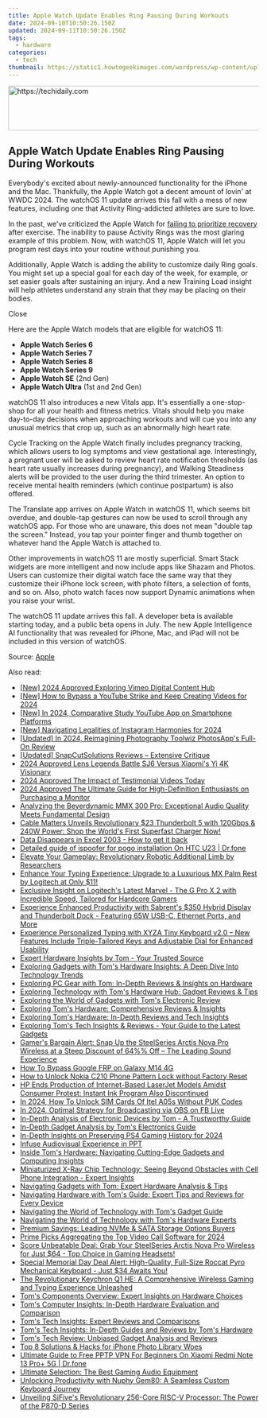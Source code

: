 ```yaml
---
title: Apple Watch Update Enables Ring Pausing During Workouts
date: 2024-09-10T10:50:26.150Z
updated: 2024-09-11T10:50:26.150Z
tags:
  - hardware
categories:
  - tech
thumbnail: https://static1.howtogeekimages.com/wordpress/wp-content/uploads/2024/06/33.jpg
---
```






<!-- affiliate ads begin -->
<a href="https://unicoeye.pxf.io/c/5597632/2134240/18498" target="_top" id="2134240">
  <img src="//a.impactradius-go.com/display-ad/18498-2134240" border="0" alt="https://techidaily.com" width="540" height="90"/>
</a>
<img height="0" width="0" src="https://unicoeye.pxf.io/i/5597632/2134240/18498" style="position:absolute;visibility:hidden;" border="0" />
<!-- affiliate ads end -->




## Apple Watch Update Enables Ring Pausing During Workouts

Everybody's excited about newly-announced functionality for the iPhone and the Mac. Thankfully, the Apple Watch got a decent amount of lovin' at WWDC 2024\. The watchOS 11 update arrives this fall with a mess of new features, including one that Activity Ring-addicted athletes are sure to love.

 In the past, we've criticized the Apple Watch for [failing to prioritize recovery](https://activate-lock.techidaily.com/in-2024-a-how-to-guide-on-bypassing-the-iphone-7-plus-icloud-lock-by-drfone-ios/) after exercise. The inability to pause Activity Rings was the most glaring example of this problem. Now, with watchOS 11, Apple Watch will let you program rest days into your routine without punishing you.

 Additionally, Apple Watch is adding the ability to customize daily Ring goals. You might set up a special goal for each day of the week, for example, or set easier goals after sustaining an injury. And a new Training Load insight will help athletes understand any strain that they may be placing on their bodies.

Close 

 Here are the Apple Watch models that are eligible for watchOS 11:

* **Apple Watch Series 6**
* **Apple Watch Series 7**
* **Apple Watch Series 8**
* **Apple Watch Series 9**
* **Apple Watch SE** (2nd Gen)
* **Apple Watch Ultra** (1st and 2nd Gen)

 watchOS 11 also introduces a new Vitals app. It's essentially a one-stop-shop for all your health and fitness metrics. Vitals should help you make day-to-day decisions when approaching workouts and will cue you into any unusual metrics that crop up, such as an abnormally high heart rate.

 Cycle Tracking on the Apple Watch finally includes pregnancy tracking, which allows users to log symptoms and view gestational age. Interestingly, a pregnant user will be asked to review heart rate notification thresholds (as heart rate usually increases during pregnancy), and Walking Steadiness alerts will be provided to the user during the third trimester. An option to receive mental health reminders (which continue postpartum) is also offered.

 The Translate app arrives on Apple Watch in watchOS 11, which seems bit overdue, and double-tap gestures can now be used to scroll through any watchOS app. For those who are unaware, this does not mean "double tap the screen." Instead, you tap your pointer finger and thumb together on whatever hand the Apple Watch is attached to.

 Other improvements in watchOS 11 are mostly superficial. Smart Stack widgets are more intelligent and now include apps like Shazam and Photos. Users can customize their digital watch face the same way that they customize their iPhone lock screen, with photo filters, a selection of fonts, and so on. Also, photo watch faces now support Dynamic animations when you raise your wrist.

 The watchOS 11 update arrives this fall. A developer beta is available starting today, and a public beta opens in July. The new Apple Intelligence AI functionality that was revealed for iPhone, Mac, and iPad will not be included in this version of watchOS.

 Source: [Apple](https://www.apple.com/newsroom/2024/06/watchos-11-brings-powerful-health-and-fitness-insights/)

<ins class="adsbygoogle"
     style="display:block"
     data-ad-format="autorelaxed"
     data-ad-client="ca-pub-7571918770474297"
     data-ad-slot="1223367746"></ins>



<ins class="adsbygoogle"
     style="display:block"
     data-ad-client="ca-pub-7571918770474297"
     data-ad-slot="8358498916"
     data-ad-format="auto"
     data-full-width-responsive="true"></ins>

<span class="atpl-alsoreadstyle">Also read:</span>
<div><ul>
<li><a href="https://vimeo-videos.techidaily.com/new-2024-approved-exploring-vimeo-digital-content-hub/"><u>[New] 2024 Approved  Exploring Vimeo  Digital Content Hub</u></a></li>
<li><a href="https://eaxpv-info.techidaily.com/new-how-to-bypass-a-youtube-strike-and-keep-creating-videos-for-2024/"><u>[New] How to Bypass a YouTube Strike and Keep Creating Videos for 2024</u></a></li>
<li><a href="https://facebook-record-videos.techidaily.com/new-in-2024-comparative-study-youtube-app-on-smartphone-platforms/"><u>[New] In 2024, Comparative Study  YouTube App on Smartphone Platforms</u></a></li>
<li><a href="https://instagram-video-recordings.techidaily.com/new-navigating-legalities-of-instagram-harmonies-for-2024/"><u>[New] Navigating Legalities of Instagram Harmonies for 2024</u></a></li>
<li><a href="https://vp-tips.techidaily.com/updated-in-2024-reimagining-photography-toolwiz-photosapps-full-on-review/"><u>[Updated] In 2024, Reimagining Photography  Toolwiz PhotosApp's Full-On Review</u></a></li>
<li><a href="https://extra-guidance.techidaily.com/updated-snapcutsolutions-reviews-extensive-critique/"><u>[Updated] SnapCutSolutions Reviews – Extensive Critique</u></a></li>
<li><a href="https://article-helps.techidaily.com/2024-approved-lens-legends-battle-sj6-versus-xiaomis-yi-4k-visionary/"><u>2024 Approved  Lens Legends Battle  SJ6 Versus Xiaomi's Yi 4K Visionary</u></a></li>
<li><a href="https://some-guidance.techidaily.com/2024-approved-the-impact-of-testimonial-videos-today/"><u>2024 Approved  The Impact of Testimonial Videos Today</u></a></li>
<li><a href="https://some-guidance.techidaily.com/2024-approved-the-ultimate-guide-for-high-definition-enthusiasts-on-purchasing-a-monitor/"><u>2024 Approved  The Ultimate Guide for High-Definition Enthusiasts on Purchasing a Monitor</u></a></li>
<li><a href="https://hardware-reviews.techidaily.com/analyzing-the-beyerdynamic-mmx-300-pro-exceptional-audio-quality-meets-fundamental-design/"><u>Analyzing the Beyerdynamic MMX 300 Pro: Exceptional Audio Quality Meets Fundamental Design</u></a></li>
<li><a href="https://hardware-reviews.techidaily.com/1723964489740-cable-matters-unveils-revolutionary-23-thunderbolt-5-with-120gbps-and-240w-power-shop-the-worlds-first-superfast-charger-now/"><u>Cable Matters Unveils Revolutionary $23 Thunderbolt 5 with 120Gbps & 240W Power: Shop the World's First Superfast Charger Now!</u></a></li>
<li><a href="https://phone-solutions.techidaily.com/data-disappears-in-excel-2003-how-to-get-it-back-by-stellar-guide/"><u>Data Disappears in Excel 2003 - How to get it back</u></a></li>
<li><a href="https://android-pokemon-go.techidaily.com/detailed-guide-of-ispoofer-for-pogo-installation-on-htc-u23-drfone-by-drfone-virtual-android/"><u>Detailed guide of ispoofer for pogo installation On HTC U23 | Dr.fone</u></a></li>
<li><a href="https://hardware-reviews.techidaily.com/elevate-your-gameplay-revolutionary-robotic-additional-limb-by-researchers/"><u>Elevate Your Gameplay: Revolutionary Robotic Additional Limb by Researchers</u></a></li>
<li><a href="https://hardware-reviews.techidaily.com/enhance-your-typing-experience-upgrade-to-a-luxurious-mx-palm-rest-by-logitech-at-only-11/"><u>Enhance Your Typing Experience: Upgrade to a Luxurious MX Palm Rest by Logitech at Only $11!</u></a></li>
<li><a href="https://hardware-reviews.techidaily.com/exclusive-insight-on-logitechs-latest-marvel-the-g-pro-x-2-with-incredible-speed-tailored-for-hardcore-gamers/"><u>Exclusive Insight on Logitech's Latest Marvel - The G Pro X 2 with Incredible Speed, Tailored for Hardcore Gamers</u></a></li>
<li><a href="https://hardware-reviews.techidaily.com/1723964487700-experience-enhanced-productivity-with-sabrents-350-hybrid-display-and-thunderbolt-dock-featuring-65w-usb-c-ethernet-ports-and-more/"><u>Experience Enhanced Productivity with Sabrent's $350 Hybrid Display and Thunderbolt Dock - Featuring 65W USB-C, Ethernet Ports, and More</u></a></li>
<li><a href="https://hardware-reviews.techidaily.com/experience-personalized-typing-with-xyza-tiny-keyboard-v20-new-features-include-triple-tailored-keys-and-adjustable-dial-for-enhanced-usability/"><u>Experience Personalized Typing with XYZA Tiny Keyboard v2.0 – New Features Include Triple-Tailored Keys and Adjustable Dial for Enhanced Usability</u></a></li>
<li><a href="https://hardware-reviews.techidaily.com/expert-hardware-insights-by-tom-your-trusted-source/"><u>Expert Hardware Insights by Tom - Your Trusted Source</u></a></li>
<li><a href="https://hardware-reviews.techidaily.com/exploring-gadgets-with-toms-hardware-insights-a-deep-dive-into-technology-trends/"><u>Exploring Gadgets with Tom's Hardware Insights: A Deep Dive Into Technology Trends</u></a></li>
<li><a href="https://hardware-reviews.techidaily.com/exploring-pc-gear-with-tom-in-depth-reviews-and-insights-on-hardware/"><u>Exploring PC Gear with Tom: In-Depth Reviews & Insights on Hardware</u></a></li>
<li><a href="https://hardware-reviews.techidaily.com/exploring-technology-with-toms-hardware-hub-gadget-reviews-and-tips/"><u>Exploring Technology with Tom's Hardware Hub: Gadget Reviews & Tips</u></a></li>
<li><a href="https://hardware-reviews.techidaily.com/exploring-the-world-of-gadgets-with-toms-electronic-review/"><u>Exploring the World of Gadgets with Tom's Electronic Review</u></a></li>
<li><a href="https://hardware-reviews.techidaily.com/exploring-toms-hardware-comprehensive-reviews-and-insights/"><u>Exploring Tom's Hardware: Comprehensive Reviews & Insights</u></a></li>
<li><a href="https://hardware-reviews.techidaily.com/exploring-toms-hardware-in-depth-reviews-and-tech-insights/"><u>Exploring Tom's Hardware: In-Depth Reviews and Tech Insights</u></a></li>
<li><a href="https://hardware-reviews.techidaily.com/exploring-toms-tech-insights-and-reviews-your-guide-to-the-latest-gadgets/"><u>Exploring Tom's Tech Insights & Reviews - Your Guide to the Latest Gadgets</u></a></li>
<li><a href="https://hardware-reviews.techidaily.com/1723964488742-gamers-bargain-alert-snap-up-the-steelseries-arctis-nova-pro-wireless-at-a-steep-discount-of-64-off-the-leading-sound-experience/"><u>Gamer's Bargain Alert: Snap Up the SteelSeries Arctis Nova Pro Wireless at a Steep Discount of 64%% Off – The Leading Sound Experience</u></a></li>
<li><a href="https://phone-solutions.techidaily.com/how-to-bypass-google-frp-on-galaxy-m14-4g-by-drfone-android-unlock-remove-google-frp/"><u>How To Bypass Google FRP on Galaxy M14 4G</u></a></li>
<li><a href="https://easy-unlock-android.techidaily.com/how-to-unlock-nokia-c210-phone-pattern-lock-without-factory-reset-by-drfone-android/"><u>How to Unlock Nokia C210 Phone Pattern Lock without Factory Reset</u></a></li>
<li><a href="https://hardware-reviews.techidaily.com/hp-ends-production-of-internet-based-laserjet-models-amidst-consumer-protest-instant-ink-program-also-discontinued/"><u>HP Ends Production of Internet-Based LaserJet Models Amidst Consumer Protest: Instant Ink Program Also Discontinued</u></a></li>
<li><a href="https://sim-unlock.techidaily.com/in-2024-how-to-unlock-sim-cards-of-itel-a05s-without-puk-codes-by-drfone-android/"><u>In 2024, How To Unlock SIM Cards Of Itel A05s Without PUK Codes</u></a></li>
<li><a href="https://desktop-recording.techidaily.com/in-2024-optimal-strategy-for-broadcasting-via-obs-on-fb-live/"><u>In 2024, Optimal Strategy for Broadcasting via OBS on FB Live</u></a></li>
<li><a href="https://hardware-reviews.techidaily.com/in-depth-analysis-of-electronic-devices-by-tom-a-trustworthy-guide/"><u>In-Depth Analysis of Electronic Devices by Tom - A Trustworthy Guide</u></a></li>
<li><a href="https://hardware-reviews.techidaily.com/in-depth-gadget-analysis-by-toms-electronics-guide/"><u>In-Depth Gadget Analysis by Tom's Electronics Guide</u></a></li>
<li><a href="https://screen-sharing-recording.techidaily.com/in-depth-insights-on-preserving-ps4-gaming-history-for-2024/"><u>In-Depth Insights on Preserving PS4 Gaming History for 2024</u></a></li>
<li><a href="https://extra-tips.techidaily.com/infuse-audiovisual-experience-in-ppt/"><u>Infuse Audiovisual Experience in PPT</u></a></li>
<li><a href="https://hardware-reviews.techidaily.com/inside-toms-hardware-navigating-cutting-edge-gadgets-and-computing-insights/"><u>Inside Tom's Hardware: Navigating Cutting-Edge Gadgets and Computing Insights</u></a></li>
<li><a href="https://hardware-reviews.techidaily.com/miniaturized-x-ray-chip-technology-seeing-beyond-obstacles-with-cell-phone-integration-expert-insights/"><u>Miniaturized X-Ray Chip Technology: Seeing Beyond Obstacles with Cell Phone Integration - Expert Insights</u></a></li>
<li><a href="https://hardware-reviews.techidaily.com/navigating-gadgets-with-tom-expert-hardware-analysis-and-tips/"><u>Navigating Gadgets with Tom: Expert Hardware Analysis & Tips</u></a></li>
<li><a href="https://hardware-reviews.techidaily.com/navigating-hardware-with-toms-guide-expert-tips-and-reviews-for-every-device/"><u>Navigating Hardware with Tom's Guide: Expert Tips and Reviews for Every Device</u></a></li>
<li><a href="https://hardware-reviews.techidaily.com/navigating-the-world-of-technology-with-toms-gadget-guide/"><u>Navigating the World of Technology with Tom's Gadget Guide</u></a></li>
<li><a href="https://hardware-reviews.techidaily.com/navigating-the-world-of-technology-with-toms-hardware-experts/"><u>Navigating the World of Technology with Tom's Hardware Experts</u></a></li>
<li><a href="https://hardware-reviews.techidaily.com/premium-savings-leading-nvme-and-sata-storage-options-buyers/"><u>Premium Savings: Leading NVMe & SATA Storage Options Buyers</u></a></li>
<li><a href="https://screen-video-capture.techidaily.com/prime-picks-aggregating-the-top-video-call-software-for-2024/"><u>Prime Picks  Aggregating the Top Video Call Software for 2024</u></a></li>
<li><a href="https://hardware-reviews.techidaily.com/1723964487420-score-unbeatable-deal-grab-your-steelseries-arctis-nova-pro-wireless-for-just-64-top-choice-in-gaming-headsets/"><u>Score Unbeatable Deal: Grab Your SteelSeries Arctis Nova Pro Wireless for Just $64 - Top Choice in Gaming Headsets!</u></a></li>
<li><a href="https://hardware-reviews.techidaily.com/special-memorial-day-deal-alert-high-quality-full-size-roccat-pyro-mechanical-keyboard-just-34-awaits-you/"><u>Special Memorial Day Deal Alert: High-Quality, Full-Size Roccat Pyro Mechanical Keyboard - Just $34 Awaits You!</u></a></li>
<li><a href="https://hardware-reviews.techidaily.com/the-revolutionary-keychron-q1-he-a-comprehensive-wireless-gaming-and-typing-experience-unleashed/"><u>The Revolutionary Keychron Q1 HE: A Comprehensive Wireless Gaming and Typing Experience Unleashed</u></a></li>
<li><a href="https://hardware-reviews.techidaily.com/toms-components-overview-expert-insights-on-hardware-choices/"><u>Tom's Components Overview: Expert Insights on Hardware Choices</u></a></li>
<li><a href="https://hardware-reviews.techidaily.com/toms-computer-insights-in-depth-hardware-evaluation-and-comparison/"><u>Tom's Computer Insights: In-Depth Hardware Evaluation and Comparison</u></a></li>
<li><a href="https://hardware-reviews.techidaily.com/toms-tech-insights-expert-reviews-and-comparisons/"><u>Tom's Tech Insights: Expert Reviews and Comparisons</u></a></li>
<li><a href="https://hardware-reviews.techidaily.com/toms-tech-insights-in-depth-guides-and-reviews-by-toms-hardware/"><u>Tom's Tech Insights: In-Depth Guides and Reviews by Tom's Hardware</u></a></li>
<li><a href="https://hardware-reviews.techidaily.com/toms-tech-review-unbiased-gadget-analysis-and-reviews/"><u>Tom's Tech Review: Unbiased Gadget Analysis and Reviews</u></a></li>
<li><a href="https://fox-that.techidaily.com/top-8-solutions-and-hacks-for-iphone-photo-library-woes/"><u>Top 8 Solutions & Hacks for iPhone Photo Library Woes</u></a></li>
<li><a href="https://fake-location.techidaily.com/ultimate-guide-to-free-pptp-vpn-for-beginners-on-xiaomi-redmi-note-13-proplus-5g-drfone-by-drfone-virtual-android/"><u>Ultimate Guide to Free PPTP VPN For Beginners On Xiaomi Redmi Note 13 Pro+ 5G | Dr.fone</u></a></li>
<li><a href="https://hardware-reviews.techidaily.com/ultimate-selection-the-best-gaming-audio-equipment/"><u>Ultimate Selection: The Best Gaming Audio Equipment</u></a></li>
<li><a href="https://hardware-reviews.techidaily.com/unlocking-productivity-with-nuphy-gem80-a-seamless-custom-keyboard-journey/"><u>Unlocking Productivity with Nuphy Gem80: A Seamless Custom Keyboard Journey</u></a></li>
<li><a href="https://hardware-reviews.techidaily.com/unveiling-sifives-revolutionary-256-core-risc-v-processor-the-power-of-the-p870-d-series/"><u>Unveiling SiFive's Revolutionary 256-Core RISC-V Processor: The Power of the P870-D Series</u></a></li>
</ul></div>
